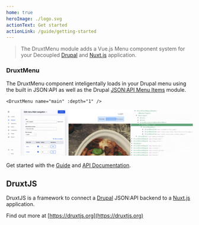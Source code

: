 ```yaml
---
home: true
heroImage: ./logo.svg
actionText: Get started
actionLink: /guide/getting-started
---
```


> The DruxtMenu module adds a Vue.js Menu component system for your Decoupled [Drupal](https://drupal.org) and [Nuxt.js](https://nuxtjs.org) application.


### DruxtMenu

The DruxtMenu component inteligentally loads in your Drupal menu using the built in JSON:API as well as the Drupal [JSON:API Menu Items](https://www.drupal.org/project/jsonapi_menu_items) module.

```vue
<DruxtMenu name="main" :depth="1" />
```

![Example DruxtMenu component](./images/druxt-menu.png)

Get started with the [Guide](guide/) and [API Documentation](/api/components/DruxtMenu.html).


## DruxtJS

DruxtJS is a framework to connect a [Drupal](https://drupal.org) JSON:API backend to a [Nuxt.js](https://nuxtjs.org) application.

Find out more at [https://druxtjs.org](https://druxtjs.org)
